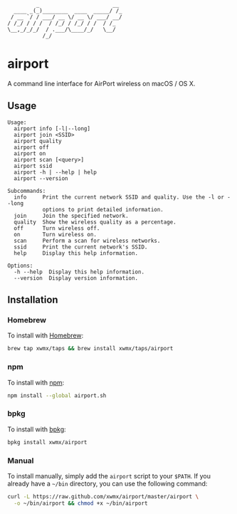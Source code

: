              _                       __
      ____ _(_)________  ____  _____/ /_
     / __ `/ / ___/ __ \/ __ \/ ___/ __/
    / /_/ / / /  / /_/ / /_/ / /  / /_
    \__,_/_/_/  / .___/\____/_/   \__/
               /_/

# airport

A command line interface for AirPort wireless on macOS / OS X.

## Usage

```text
Usage:
  airport info [-l|--long]
  airport join <SSID>
  airport quality
  airport off
  airport on
  airport scan [<query>]
  airport ssid
  airport -h | --help | help
  airport --version

Subcommands:
  info     Print the current network SSID and quality. Use the -l or --long
           options to print detailed information.
  join     Join the specified network.
  quality  Show the wireless quality as a percentage.
  off      Turn wireless off.
  on       Turn wireless on.
  scan     Perform a scan for wireless networks.
  ssid     Print the current network's SSID.
  help     Display this help information.

Options:
  -h --help  Display this help information.
  --version  Display version information.
```

## Installation

### Homebrew

To install with [Homebrew](http://brew.sh/):

```bash
brew tap xwmx/taps && brew install xwmx/taps/airport
```

### npm

To install with [npm](https://www.npmjs.com/package/airport.sh):

```bash
npm install --global airport.sh
```

### bpkg

To install with [bpkg](http://www.bpkg.io/):

```bash
bpkg install xwmx/airport
```

### Manual

To install manually, simply add the `airport` script to your `$PATH`. If
you already have a `~/bin` directory, you can use the following command:

```bash
curl -L https://raw.github.com/xwmx/airport/master/airport \
  -o ~/bin/airport && chmod +x ~/bin/airport
```
